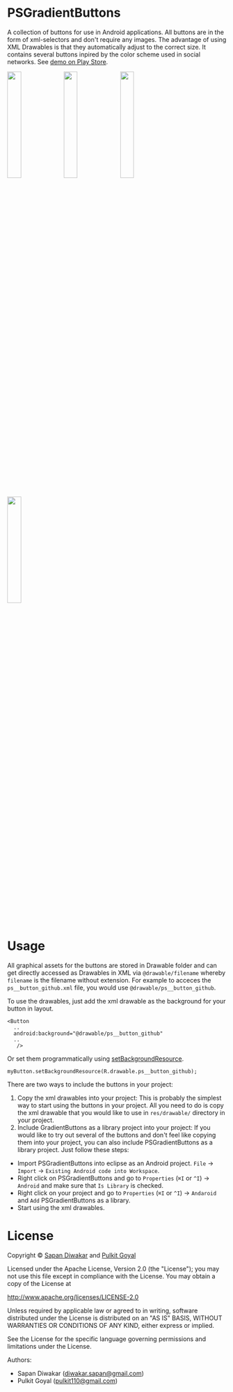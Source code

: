 # PSGradientButtons
A collection of buttons for use in Android applications. All buttons are in the form of xml-selectors and don't require any images. The advantage of using XML Drawables is that they automatically adjust to the correct size.
It contains several buttons inpired by the color scheme used in social networks. See [demo on Play Store](https://play.google.com/store/apps/details?id=com.psgradientbuttons). 

<img width="25%" src="https://raw.github.com/sapandiwakar/PSGradientButtons/master/Screenshots/png-1.png"/>
<img width="25%" src="https://raw.github.com/sapandiwakar/PSGradientButtons/master/Screenshots/png-2.png"/> 
<img width="25%" src="https://raw.github.com/sapandiwakar/PSGradientButtons/master/Screenshots/png-3.png"/>
<img width="25%" src="https://raw.github.com/sapandiwakar/PSGradientButtons/master/Screenshots/png-4.png"/>


# Usage
All graphical assets for the buttons are stored in Drawable folder and can get directly accessed as Drawables in XML via `@drawable/filename` whereby `filename` is the filename without extension. For example to acceces the `ps__button_github.xml` file, you would use `@drawable/ps__button_github`. 

To use the drawables, just add the xml drawable as the background for your button in layout.

```
<Button
  ..
  android:background="@drawable/ps__button_github"
  ..
   />
```

Or set them programmatically using [setBackgroundResource](http://developer.android.com/reference/android/view/View.html#setBackgroundResource%28int%29).

```
myButton.setBackgroundResource(R.drawable.ps__button_github);
```

There are two ways to include the buttons in your project: 

1. Copy the xml drawables into your project: This is probably the simplest way to start using the buttons in your project. All you need to do is copy the xml drawable that you would like to use in `res/drawable/` directory in your project.
2. Include GradientButtons as a library project into your project: If you would like to try out several of the buttons and don't feel like copying them into your project, you can also include PSGradientButtons as a library project. Just follow these steps: 

* Import PSGradientButtons into eclipse as an Android project. `File` -> `Import` -> `Existing Android code into Workspace`.
* Right click on PSGradientButtons and go to `Properties` (`⌘I` or `^I`) -> `Android` and make sure that `Is Library` is checked.
* Right click on your project and go to `Properties` (`⌘I` or `^I`) -> `Andaroid` and `Add` PSGradientButtons as a library.
* Start using the xml drawables.

# License
Copyright © [Sapan Diwakar](http://sapandiwakar.in) and [Pulkit Goyal](http://pulkitgoyal.in)

Licensed under the Apache License, Version 2.0 (the "License"); you may not use this file except in compliance with the License. You may obtain a copy of the License at

  http://www.apache.org/licenses/LICENSE-2.0

Unless required by applicable law or agreed to in writing, software distributed under the License is distributed on an "AS IS" BASIS, WITHOUT WARRANTIES OR CONDITIONS OF ANY KIND, either express or implied.

See the License for the specific language governing permissions and limitations under the License.

Authors: 
* Sapan Diwakar (diwakar.sapan@gmail.com)
* Pulkit Goyal (pulkit110@gmail.com)
